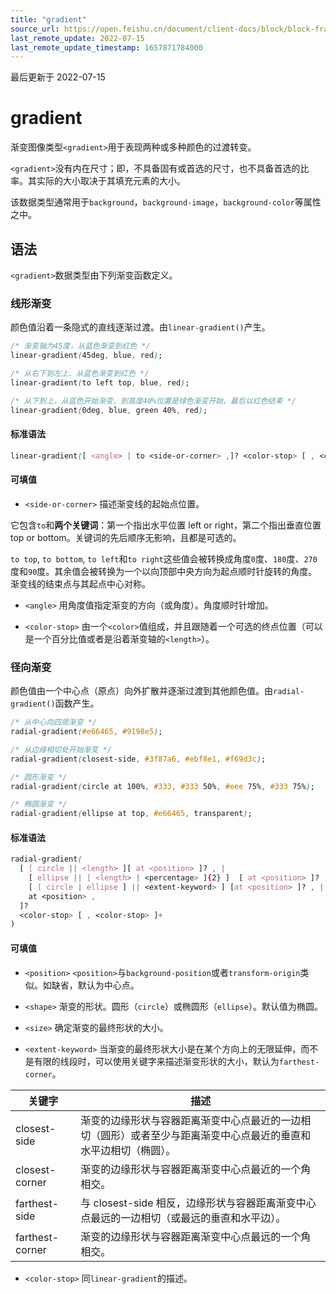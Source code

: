 ```yaml
---
title: "gradient"
source_url: https://open.feishu.cn/document/client-docs/block/block-frame/code-components-and-structure/view-layer/ttss/basic-data-type/gradient
last_remote_update: 2022-07-15
last_remote_update_timestamp: 1657871784000
---
```

最后更新于 2022-07-15

# gradient

渐变图像类型`<gradient>`用于表现两种或多种颜色的过渡转变。

`<gradient>`没有内在尺寸；即，不具备固有或首选的尺寸，也不具备首选的比率。其实际的大小取决于其填充元素的大小。

该数据类型通常用于`background`，`background-image`，`background-color`等属性之中。

## 语法

`<gradient>`数据类型由下列渐变函数定义。

### 线形渐变

颜色值沿着一条隐式的直线逐渐过渡。由`linear-gradient()`产生。

```css
/* 渐变轴为45度，从蓝色渐变到红色 */
linear-gradient(45deg, blue, red);
```

```css
/* 从右下到左上、从蓝色渐变到红色 */
linear-gradient(to left top, blue, red);
```

```css
/* 从下到上，从蓝色开始渐变、到高度40%位置是绿色渐变开始、最后以红色结束 */
linear-gradient(0deg, blue, green 40%, red);
```

#### 标准语法

```css
linear-gradient([ <angle> | to <side-or-corner> ,]? <color-stop> [ , <color-stop> ]+ )
```

#### 可填值

-   `<side-or-corner>` 描述渐变线的起始点位置。

它包含`to`和**两个关键词**：第一个指出水平位置 left or right，第二个指出垂直位置 top or bottom。关键词的先后顺序无影响，且都是可选的。

`to top`, `to bottom`, `to left`和`to right`这些值会被转换成角度`0`度、`180`度、`270`度和`90`度。其余值会被转换为一个以向顶部中央方向为起点顺时针旋转的角度。渐变线的结束点与其起点中心对称。

-   `<angle>` 用角度值指定渐变的方向（或角度）。角度顺时针增加。

-   `<color-stop>` 由一个`<color>`值组成，并且跟随着一个可选的终点位置（可以是一个百分比值或者是沿着渐变轴的`<length>`）。

### 径向渐变

颜色值由一个中心点（原点）向外扩散并逐渐过渡到其他颜色值。由`radial-gradient()`函数产生。

```css
/* 从中心向四周渐变 */
radial-gradient(#e66465, #9198e5);
```

```css
/* 从边缘相切处开始渐变 */
radial-gradient(closest-side, #3f87a6, #ebf8e1, #f69d3c);
```

```css
/* 圆形渐变 */
radial-gradient(circle at 100%, #333, #333 50%, #eee 75%, #333 75%);
```

```css
/* 椭圆渐变 */
radial-gradient(ellipse at top, #e66465, transparent);
```

#### 标准语法

```css
radial-gradient(
  [ [ circle || <length> ][ at <position> ]? , |
    [ ellipse || [ <length> | <percentage> ]{2} ]  [ at <position> ]? , |
    [ [ circle | ellipse ] || <extent-keyword> ] [at <position> ]? , |
    at <position> ,
  ]?
  <color-stop> [ , <color-stop> ]+
)
```

#### 可填值

-   `<position>` `<position>`与`background-position`或者`transform-origin`类似。如缺省，默认为中心点。

-   `<shape>` 渐变的形状。圆形（`circle`）或椭圆形（`ellipse`）。默认值为椭圆。

-   `<size>` 确定渐变的最终形状的大小。

-   `<extent-keyword>` 当渐变的最终形状大小是在某个方向上的无限延伸，而不是有限的线段时，可以使用关键字来描述渐变形状的大小，默认为`farthest-corner`。

| 关键字             | 描述                                                       |
| --------------- | -------------------------------------------------------- |
| closest-side    | 渐变的边缘形状与容器距离渐变中心点最近的一边相切（圆形）或者至少与距离渐变中心点最近的垂直和水平边相切（椭圆）。 |
| closest-corner  | 渐变的边缘形状与容器距离渐变中心点最近的一个角相交。                               |
| farthest-side   | 与 closest-side 相反，边缘形状与容器距离渐变中心点最远的一边相切（或最远的垂直和水平边）。     |
| farthest-corner | 渐变的边缘形状与容器距离渐变中心点最远的一个角相交。                               |

-   `<color-stop>` 同`linear-gradient`的描述。
